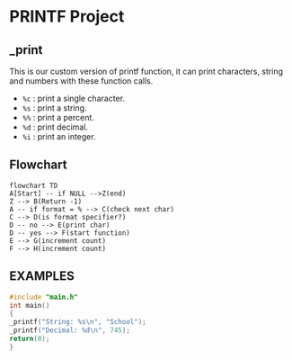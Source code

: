 # **PRINTF Project**
**_print**
---
This is our custom version of printf function, it can print characters, string and numbers with these function calls.

* `%c` : print a single character.
* `%s` : print a string.
* `%%` : print a percent.
* `%d` : print decimal.
* `%i` : print an integer.


**Flowchart**
---

```mermaid
flowchart TD
A[Start] -- if NULL -->Z(end)
Z --> B(Return -1)
A -- if format = % --> C(check next char)
C --> D(is format specifier?)
D -- no --> E(print char)
D -- yes --> F(start function)
E --> G(increment count)
F --> H(increment count)

```
**EXAMPLES**
---

```c
#include "main.h"
int main()
{
_printf("String: %s\n", "School");
_printf("Decimal: %d\n", 745);
return(0);
}

